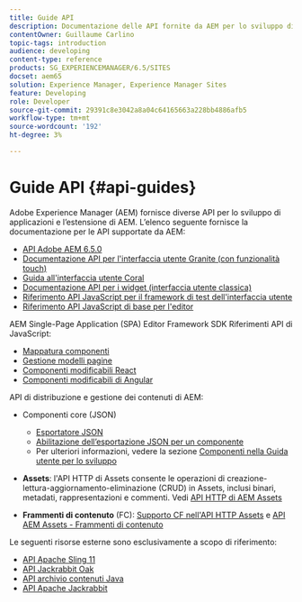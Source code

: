```yaml
---
title: Guide API
description: Documentazione delle API fornite da AEM per lo sviluppo di applicazioni
contentOwner: Guillaume Carlino
topic-tags: introduction
audience: developing
content-type: reference
products: SG_EXPERIENCEMANAGER/6.5/SITES
docset: aem65
solution: Experience Manager, Experience Manager Sites
feature: Developing
role: Developer
source-git-commit: 29391c8e3042a8a04c64165663a228bb4886afb5
workflow-type: tm+mt
source-wordcount: '192'
ht-degree: 3%

---
```


# Guide API {#api-guides}

Adobe Experience Manager (AEM) fornisce diverse API per lo sviluppo di applicazioni e l’estensione di AEM. L’elenco seguente fornisce la documentazione per le API supportate da AEM:

* [API Adobe AEM 6.5.0](https://www.adobe.io/experience-manager/reference-materials/6-5/javadoc/index.html)
* [Documentazione API per l&#39;interfaccia utente Granite (con funzionalità touch)](https://www.adobe.io/experience-manager/reference-materials/6-5/granite-ui/api/index.html)
* [Guida all&#39;interfaccia utente Coral](https://www.adobe.io/experience-manager/reference-materials/6-5/coral-ui/coralui3/index.html)
* [Documentazione API per i widget (interfaccia utente classica)](https://www.adobe.io/experience-manager/reference-materials/6-5/widgets-api/index.html)
* [Riferimento API JavaScript per il framework di test dell&#39;interfaccia utente](https://www.adobe.io/experience-manager/reference-materials/6-5/test-api/index.html)
* [Riferimento API JavaScript di base per l&#39;editor](https://www.adobe.io/experience-manager/reference-materials/6-5/jsdoc/ui-touch/editor-core/index.html)

AEM Single-Page Application (SPA) Editor Framework SDK Riferimenti API di JavaScript:

* [Mappatura componenti](https://www.npmjs.com/package/@adobe/aem-spa-component-mapping)
* [Gestione modelli pagine](https://www.npmjs.com/package/@adobe/aem-spa-page-model-manager)
* [Componenti modificabili React](https://www.npmjs.com/package/@adobe/aem-react-editable-components)
* [Componenti modificabili di Angular](https://www.npmjs.com/package/@adobe/aem-angular-editable-components)

API di distribuzione e gestione dei contenuti di AEM:

* Componenti core (JSON)

   * [Esportatore JSON](/help/sites-developing/json-exporter.md)
   * [Abilitazione dell’esportazione JSON per un componente](/help/sites-developing/json-exporter-components.md)
   * Per ulteriori informazioni, vedere la sezione [Componenti nella Guida utente per lo sviluppo](/help/sites-developing/getting-started.md)

* **Assets**: l&#39;API HTTP di Assets consente le operazioni di creazione-lettura-aggiornamento-eliminazione (CRUD) in Assets, inclusi binari, metadati, rappresentazioni e commenti. Vedi [API HTTP di AEM Assets](/help/assets/mac-api-assets.md)

* **Frammenti di contenuto** (FC): [Supporto CF nell&#39;API HTTP Assets](/help/assets/assets-api-content-fragments.md) e [API AEM Assets - Frammenti di contenuto](https://www.adobe.io/experience-manager/reference-materials/6-5/assets-api-content-fragments/index.html)

Le seguenti risorse esterne sono esclusivamente a scopo di riferimento:

* [API Apache Sling 11](https://sling.apache.org/apidocs/sling11/)
* [API Jackrabbit Oak](https://jackrabbit.apache.org/oak/docs/oak_api/overview.html)
* [API archivio contenuti Java](https://www.adobe.io/experience-manager/reference-materials/spec/javax.jcr/javadocs/jcr-2.0/index.html)
* [API Apache Jackrabbit](https://jackrabbit.apache.org/api)
